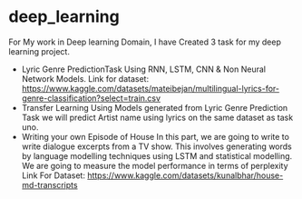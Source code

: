 # deep_learning
For My work in Deep learning Domain, I have Created 3 task for my deep learning project.
- Lyric Genre PredictionTask Using RNN, LSTM, CNN & Non Neural Network Models.
  Link for dataset: https://www.kaggle.com/datasets/mateibejan/multilingual-lyrics-for-genre-classification?select=train.csv
- Transfer Learning
    Using Models generated from Lyric Genre Prediction Task we will predict Artist name using lyrics on the same dataset as task uno.
- Writing your own Episode of House
      In this part, we are going to write to write dialogue excerpts from a TV show. This involves generating words by language modelling techniques using LSTM and             statistical modelling. We are going to measure the model performance in terms of perplexity     
      Link For Dataset: https://www.kaggle.com/datasets/kunalbhar/house-md-transcripts
